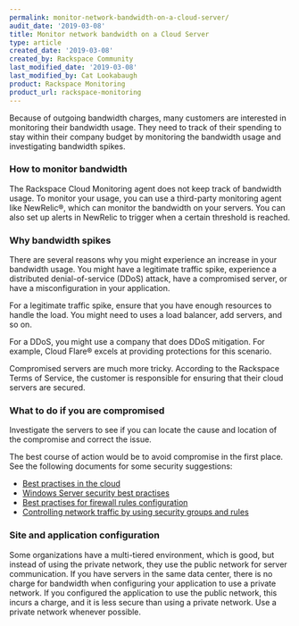```yaml
---
permalink: monitor-network-bandwidth-on-a-cloud-server/
audit_date: '2019-03-08'
title: Monitor network bandwidth on a Cloud Server
type: article
created_date: '2019-03-08'
created_by: Rackspace Community
last_modified_date: '2019-03-08'
last_modified_by: Cat Lookabaugh
product: Rackspace Monitoring
product_url: rackspace-monitoring
---
```


Because of outgoing bandwidth charges, many customers are interested in
monitoring their bandwidth usage. They need to track of their spending to stay
within their company budget by monitoring the bandwidth usage and investigating
bandwidth spikes.

### How to monitor bandwidth

The Rackspace Cloud Monitoring agent does not keep track of bandwidth usage. To
monitor your usage, you can use a third-party monitoring agent like NewRelic&reg;,
which can monitor the bandwidth on your servers. You can also set up alerts in
NewRelic to trigger when a certain threshold is reached.

### Why bandwidth spikes

There are several reasons why you might experience an increase in your bandwidth
usage. You might have a legitimate traffic spike, experience a distributed
denial-of-service (DDoS) attack, have a compromised server, or have a
misconfiguration in your application.

For a legitimate traffic spike, ensure that you have enough resources to handle
the load. You might need to uses a load balancer, add servers, and so on.

For a DDoS, you might use a company that does DDoS mitigation. For example,
Cloud Flare&reg; excels at providing protections for this scenario.

Compromised servers are much more tricky. According to the Rackspace Terms of
Service, the customer is responsible for ensuring that their cloud servers are
secured.

### What to do if you are compromised

Investigate the servers to see if you can locate the cause and location of the
compromise and correct the issue.

The best course of action would be to avoid compromise in the first place. See
the following documents for some security suggestions:

- [Best practises in the cloud](https://developer.rackspace.com/docs/user-guides/infrastructure/cloud-ops/bestpractice/)
- [Windows Server security best practises](https://support.rackspace.com/how-to/windows-server-security-best-practices/)
- [Best practises for firewall rules configuration](https://support.rackspace.com/how-to/best-practices-for-firewall-rules-configuration/)
- [Controlling network traffic by using security groups and rules](https://developer.rackspace.com/docs/cloud-networks/v2/getting-started/controlling-network-access/security-groups/)

### Site and application configuration

Some organizations have a multi-tiered environment, which is good, but instead
of using the private network, they use the public network for server communication.
If you have servers in the same data center, there is no charge for bandwidth
when configuring your application to use a private network. If you configured
the application to use the public network, this incurs a charge, and it is less
secure than using a private network.  Use a private network whenever possible.

